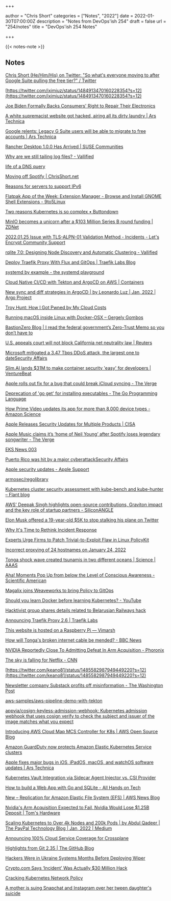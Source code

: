 +++

author = "Chris Short"
categories = ["Notes", "2022"]
date = 2022-01-30T07:00:00Z
description = "Notes from DevOps'ish 254"
draft = false
url = "254/notes"
title = "DevOps'ish 254 Notes"

+++

{{< notes-note >}}

## Notes

[Chris Short (He/Him/His) on Twitter: "So what's everyone moving to after Google Suite pulling the free tier?" / Twitter](https://twitter.com/ChrisShort/status/1485266352281694208)

[https://twitter.com/iximiuz/status/1484913470160228354?s=12](https://twitter.com/iximiuz/status/1484913470160228354?s=12)

[Joe Biden Formally Backs Consumers' Right to Repair Their Electronics](https://www.vice.com/en/article/qjbzpw/joe-biden-formally-backs-right-to-repair)

[A white supremacist website got hacked, airing all its dirty laundry | Ars Technica](https://arstechnica.com/information-technology/2022/01/data-leak-from-neo-nazi-site-shows-members-conspiring-in-hate-crimes/)

[Google relents: Legacy G Suite users will be able to migrate to free accounts | Ars Technica](https://arstechnica.com/gadgets/2022/01/google-relents-legacy-g-suite-users-will-be-able-to-migrate-to-free-accounts/)

[Rancher Desktop 1.0.0 Has Arrived | SUSE Communities](https://www.suse.com/c/rancher_blog/rancher-desktop-1-0-0-has-arrived/)

[Why are we still tailing log files? - Vallified](https://www.philipotoole.com/why-are-we-still-tailing-log-files/)

[life of a DNS query](https://wizardzines.com/comics/life-of-a-dns-query/)

[Moving off Spotify | ChrisShort.net](https://chrisshort.net/moving-off-spotify/)

[Reasons for servers to support IPv6](https://jvns.ca/blog/2022/01/29/reasons-for-servers-to-support-ipv6/)

[Flatpak App of the Week: Extension Manager - Browse and Install GNOME Shell Extensions - 9to5Linux](https://9to5linux.com/flatpak-app-of-the-week-extension-manager-browse-and-install-gnome-shell-extensions)

[Two reasons Kubernetes is so complex • Buttondown](https://buttondown.email/nelhage/archive/two-reasons-kubernetes-is-so-complex/)

[MinIO becomes a unicorn after a $103 Million Series B round funding | ZDNet](https://www.zdnet.com/article/minio-the-de-facto-open-source-standard-for-multi-cloud-storage-becomes-a-unicorn-after-a-103-million-series-b-round-funding/)

[2022.01.25 Issue with TLS-ALPN-01 Validation Method - Incidents - Let's Encrypt Community Support](https://community.letsencrypt.org/t/2022-01-25-issue-with-tls-alpn-01-validation-method/170450)

[rqlite 7.0: Designing Node Discovery and Automatic Clustering - Vallified](https://www.philipotoole.com/rqlite-7-0-designing-node-discovery-and-automatic-clustering/)

[Deploy Traefik Proxy With Flux and GitOps | Traefik Labs Blog](https://traefik.io/blog/deploy-traefik-proxy-using-flux-and-gitops/)

[systemd by example - the systemd playground](https://systemd-by-example.com/)

[Cloud Native CI/CD with Tekton and ArgoCD on AWS | Containers](https://aws.amazon.com/blogs/containers/cloud-native-ci-cd-with-tekton-and-argocd-on-aws/)

[New sync and diff strategies in ArgoCD | by Leonardo Luz | Jan, 2022 | Argo Project](https://blog.argoproj.io/new-sync-and-diff-strategies-in-argocd-44195d3f8b8c)

[Troy Hunt: How I Got Pwned by My Cloud Costs](https://www.troyhunt.com/how-i-got-pwned-by-my-cloud-costs/)

[Running macOS inside Linux with Docker-OSX – Gergely Gombos](https://gombosg.com/2022/01/running-macos-inside-linux/)

[BastionZero Blog | I read the federal government’s Zero-Trust Memo so you don’t have to](https://www.bastionzero.com/blog/i-read-the-federal-governments-zero-trust-memo-so-you-dont-have-to)

[U.S. appeals court will not block California net neutrality law | Reuters](https://www.reuters.com/world/us/us-appeals-court-upholds-california-net-neutrality-law-2022-01-28/)

[Microsoft mitigated a 3.47 Tbps DDoS attack, the largest one to dateSecurity Affairs](https://securityaffairs.co/wordpress/127279/cyber-crime/record-ddos-attack-azure.html?utm_source=rss&utm_medium=rss&utm_campaign=record-ddos-attack-azure)

[Slim.AI lands $31M to make container security 'easy' for developers | VentureBeat](https://venturebeat.com/2022/01/26/slim-ai-lands-31m-to-make-container-security-easy-for-developers/)

[Apple rolls out fix for a bug that could break iCloud syncing - The Verge](https://www.theverge.com/2022/1/26/22903351/apple-fix-icloud-syncing-problems?scrolla=5eb6d68b7fedc32c19ef33b4)

[Deprecation of 'go get' for installing executables - The Go Programming Language](https://go.dev/doc/go-get-install-deprecation)

[How Prime Video updates its app for more than 8,000 device types - Amazon Science](https://www.amazon.science/blog/how-prime-video-updates-its-app-for-more-than-8-000-device-types)

[Apple Releases Security Updates for Multiple Products | CISA](https://www.cisa.gov/uscert/ncas/current-activity/2022/01/27/apple-releases-security-updates-multiple-products)

[Apple Music claims it’s ‘home of Neil Young’ after Spotify loses legendary songwriter - The Verge](https://www.theverge.com/2022/1/28/22906063/spotify-neil-young-apple-music-joe-rogan-feud?utm_campaign=theverge&utm_content=chorus&utm_medium=social&utm_source=twitter)

[EKS News 003](https://buttondown.email/eks.news/archive/eks-news-003/)

[Puerto Rico was hit by a major cyberattackSecurity Affairs](https://securityaffairs.co/wordpress/127265/hacking/puerto-rico-suffered-cyberattack.html?utm_source=rss&utm_medium=rss&utm_campaign=puerto-rico-suffered-cyberattack)

[Apple security updates - Apple Support](https://support.apple.com/en-us/HT201222)

[armosec/regolibrary](https://github.com/armosec/regolibrary)

[Kubernetes cluster security assessment with kube-bench and kube-hunter – Flant blog](https://blog.flant.com/kubernetes-security-with-kube-bench-and-kube-hunter/)

[AWS' Deepak Singh highlights open-source contributions, Graviton impact and the key role of startup partners - SiliconANGLE](https://siliconangle.com/2022/01/26/aws-deepak-singh-highlights-open-source-contributions-graviton-impact-and-the-key-role-of-startup-partners-awsshowcases2e1/)

[Elon Musk offered a 19-year-old $5K to stop stalking his plane on Twitter](https://www.inputmag.com/tech/elon-musk-5k-tracking-plane-twitter)

[Why It's Time to Rethink Incident Response](https://www.darkreading.com/vulnerabilities-threats/why-it-s-time-to-rethink-incident-response)

[Experts Urge Firms to Patch Trivial-to-Exploit Flaw in Linux PolicyKit](https://www.darkreading.com/vulnerability-management/experts-urge-firms-to-patch-trivial-to-exploit-flaw-in-linux-policykit)

[Incorrect proxying of 24 hostnames on January 24, 2022](https://blog.cloudflare.com/incorrect-proxying-of-24-hostnames-on-january-24-2022/)

[Tonga shock wave created tsunamis in two different oceans | Science | AAAS](https://www.science.org/content/article/tonga-shock-wave-created-tsunamis-two-different-oceans)

[Aha! Moments Pop Up from below the Level of Conscious Awareness - Scientific American](https://www.scientificamerican.com/article/aha-moments-pop-up-from-below-the-level-of-conscious-awareness/)

[Magalix joins Weaveworks to bring Policy to GitOps](https://www.weave.works/blog/magalix-joins-weaveworks-to-bring-policy-to-gitops)

[Should you learn Docker before learning Kubernetes? - YouTube](https://www.youtube.com/watch?v=PT2Iu1JkVOI)

[Hacktivist group shares details related to Belarusian Railways hack](https://www.curatedintel.org/2022/01/hacktivist-group-shares-details-related.html)

[Announcing Traefik Proxy 2.6 | Traefik Labs](https://traefik.io/blog/announcing-traefik-proxy-2-6/)

[This website is hosted on a Raspberry Pi — Vimarsh](https://www.0xvimarsh.com/this-website-is-hosted-on-a-raspberry-pi)

[How will Tonga's broken internet cable be mended? - BBC News](https://www.bbc.com/news/technology-60069066)

[NVIDIA Reportedly Close To Admitting Defeat In Arm Acquisition - Phoronix](https://www.phoronix.com/scan.php?page=news_item&px=NVIDIA-Reports-No-Arm)

[The sky is falling for Netflix - CNN](https://www.cnn.com/2022/01/21/media/netflix-stock-drop/index.html)

[https://twitter.com/keano81/status/1485582987949449220?s=12](https://twitter.com/keano81/status/1485582987949449220?s=12)

[Newsletter company Substack profits off misinformation - The Washington Post](https://www.washingtonpost.com/technology/2022/01/27/substack-misinformation-anti-vaccine/)

[aws-samples/aws-pipeline-demo-with-tekton](https://github.com/aws-samples/aws-pipeline-demo-with-tekton)

[appvia/cosign-keyless-admission-webhook: Kubernetes admission webhook that uses cosign verify to check the subject and issuer of the image matches what you expect](https://github.com/appvia/cosign-keyless-admission-webhook)

[Introducing AWS Cloud Map MCS Controller for K8s | AWS Open Source Blog](https://aws.amazon.com/blogs/opensource/introducing-the-aws-cloud-map-multicluster-service-controller-for-k8s-for-kubernetes-multicluster-service-discovery/)

[Amazon GuardDuty now protects Amazon Elastic Kubernetes Service clusters](https://aws.amazon.com/about-aws/whats-new/2022/01/amazon-guardduty-elastic-kubernetes-service-clusters/)

[Apple fixes major bugs in iOS, iPadOS, macOS, and watchOS software updates | Ars Technica](https://arstechnica.com/gadgets/2022/01/apple-fixes-major-safari-vulnerability-with-ios-15-3-macos-12-2/)

[Kubernetes Vault Integration via Sidecar Agent Injector vs. CSI Provider](https://www.hashicorp.com/blog/kubernetes-vault-integration-via-sidecar-agent-injector-vs-csi-provider)

[How to build a Web App with Go and SQLite - All Hands on Tech](https://www.allhandsontech.com/programming/golang/web-app-sqlite-go/)

[New – Replication for Amazon Elastic File System (EFS) | AWS News Blog](https://aws.amazon.com/blogs/aws/new-replication-for-amazon-elastic-file-system-efs/)

[Nvidia's Arm Acquisition Expected to Fail, Nvidia Would Lose $1.25B Deposit | Tom's Hardware](https://www.tomshardware.com/news/nvidia-arm-acquisition-expected-to-fail-nvidia-loses-dollar125b-deposit-report)

[Scaling Kubernetes to Over 4k Nodes and 200k Pods | by Abdul Qadeer | The PayPal Technology Blog | Jan, 2022 | Medium](https://medium.com/paypal-tech/scaling-kubernetes-to-over-4k-nodes-and-200k-pods-29988fad6ed)

[Announcing 100% Cloud Service Coverage for Crossplane](https://blog.upbound.io/cloud-service-coverage/)

[Highlights from Git 2.35 | The GitHub Blog](https://github.blog/2022-01-24-highlights-from-git-2-35/)

[Hackers Were in Ukraine Systems Months Before Deploying Wiper](https://zetter.substack.com/p/hackers-were-in-ukraine-systems-months)

[Crypto.com Says ‘Incident’ Was Actually $30 Million Hack](https://www.vice.com/en/article/g5qj9j/cryptocom-says-incident-was-actually-dollar30-million-hack)

[Cracking Kubernetes Network Policy](http://arthurchiao.art/blog/cracking-k8s-network-policy/)

[A mother is suing Snapchat and Instagram over her tween daughter's suicide](https://www.inputmag.com/culture/a-mother-is-suing-snapchat-instagram-over-her-tween-daughters-suicide)

